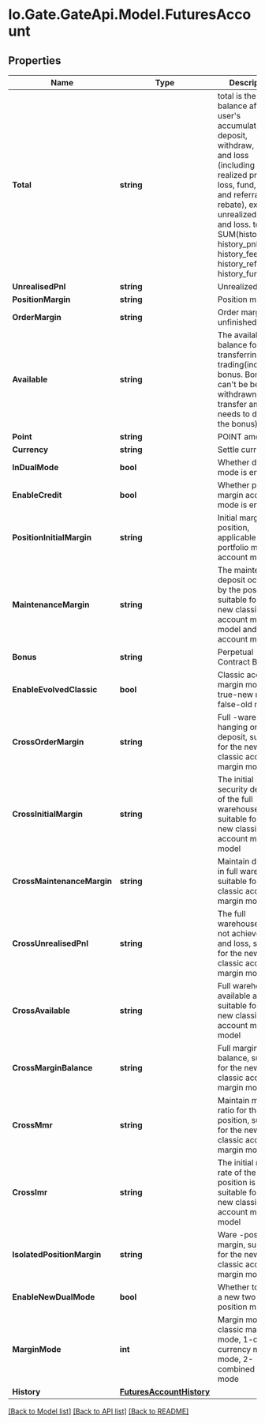 
# Io.Gate.GateApi.Model.FuturesAccount

## Properties

Name | Type | Description | Notes
------------ | ------------- | ------------- | -------------
**Total** | **string** | total is the balance after the user&#39;s accumulated deposit, withdraw, profit and loss (including realized profit and loss, fund, fee and referral rebate), excluding unrealized profit and loss.  total &#x3D; SUM(history_dnw, history_pnl, history_fee, history_refr, history_fund) | [optional] 
**UnrealisedPnl** | **string** | Unrealized PNL | [optional] 
**PositionMargin** | **string** | Position margin | [optional] 
**OrderMargin** | **string** | Order margin of unfinished orders | [optional] 
**Available** | **string** | The available balance for transferring or trading(including bonus.  Bonus can&#39;t be be withdrawn. The transfer amount needs to deduct the bonus) | [optional] 
**Point** | **string** | POINT amount | [optional] 
**Currency** | **string** | Settle currency | [optional] 
**InDualMode** | **bool** | Whether dual mode is enabled | [optional] 
**EnableCredit** | **bool** | Whether portfolio margin account mode is enabled | [optional] 
**PositionInitialMargin** | **string** | Initial margin position, applicable to the portfolio margin account model | [optional] 
**MaintenanceMargin** | **string** | The maintenance deposit occupied by the position is suitable for the new classic account margin model and unified account model | [optional] 
**Bonus** | **string** | Perpetual Contract Bonus | [optional] 
**EnableEvolvedClassic** | **bool** | Classic account margin mode, true-new mode, false-old mode | [optional] 
**CrossOrderMargin** | **string** | Full -warehouse hanging order deposit, suitable for the new classic account margin model | [optional] 
**CrossInitialMargin** | **string** | The initial security deposit of the full warehouse is suitable for the new classic account margin model | [optional] 
**CrossMaintenanceMargin** | **string** | Maintain deposit in full warehouse, suitable for new classic account margin models | [optional] 
**CrossUnrealisedPnl** | **string** | The full warehouse does not achieve profit and loss, suitable for the new classic account margin model | [optional] 
**CrossAvailable** | **string** | Full warehouse available amount, suitable for the new classic account margin model | [optional] 
**CrossMarginBalance** | **string** | Full margin balance, suitable for the new classic account margin model | [optional] 
**CrossMmr** | **string** | Maintain margin ratio for the full position, suitable for the new classic account margin model | [optional] 
**CrossImr** | **string** | The initial margin rate of the full position is suitable for the new classic account margin model | [optional] 
**IsolatedPositionMargin** | **string** | Ware -position margin, suitable for the new classic account margin model | [optional] 
**EnableNewDualMode** | **bool** | Whether to open a new two-way position mode | [optional] 
**MarginMode** | **int** | Margin mode, 0-classic margin mode, 1-cross-currency margin mode, 2-combined margin mode | [optional] 
**History** | [**FuturesAccountHistory**](FuturesAccountHistory.md) |  | [optional] 

[[Back to Model list]](../README.md#documentation-for-models)
[[Back to API list]](../README.md#documentation-for-api-endpoints)
[[Back to README]](../README.md)

